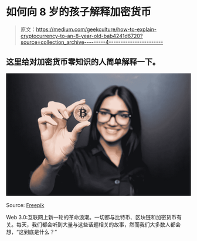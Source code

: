 # 如何向 8 岁的孩子解释加密货币

> 原文：<https://medium.com/geekculture/how-to-explain-cryptocurrency-to-an-8-year-old-bab4241d6720?source=collection_archive---------4----------------------->

## 这里给对加密货币零知识的人简单解释一下。

![](img/0b2d8514f8104100504b252ac583fada.png)

Source: [Freepik](https://www.freepik.com/free-photo/young-successful-confident-woman-with-glasses-holds-gold-bitcoin-her-hand-isolated-black-wall_14670314.htm#page=2&query=bitcoin&position=31)

Web 3.0:互联网上新一轮的革命浪潮。一切都与比特币、区块链和加密货币有关。每天，我们都会听到大量与这些话题相关的故事，然而我们大多数人都会想，“这到底是什么？”